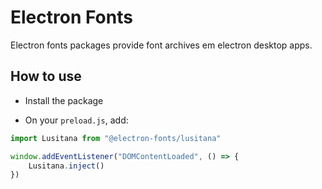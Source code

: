 # Electron Fonts

Electron fonts packages provide font archives em electron desktop apps.

## How to use

* Install the package

* On your `preload.js`, add:

```ts
import Lusitana from "@electron-fonts/lusitana"

window.addEventListener("DOMContentLoaded", () => {
    Lusitana.inject()
})
```